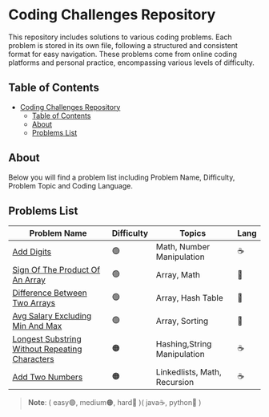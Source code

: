 # Coding Challenges Repository
This repository includes solutions to various coding problems. Each problem is stored in its own file, following a structured and consistent format for easy navigation. These problems come from online coding platforms and personal practice, encompassing various levels of difficulty.

## Table of Contents
- [Coding Challenges Repository](#coding-challenges-repository)
  - [Table of Contents](#table-of-contents)
  - [About](#about)
  - [Problems List](#problems-list)

## About
Below you will find a problem list including Problem Name, Difficulty, Problem Topic and Coding Language.

## Problems List
| Problem Name          | Difficulty | Topics            | Lang |
|-|-|-|-|
| [Add Digits](AddDigits) | 🟢 | Math, Number Manipulation | ☕️ |
| [Sign Of The Product Of An Array](SignOfTheProductOfAnArray) | 🟢 | Array, Math | 🐍 |
| [Difference Between Two Arrays](DifferenceBetweenTwoArrays) | 🟢 | Array, Hash Table | 🐍|
| [Avg Salary Excluding Min And Max](AvgSalaryExcludingMinAndMax) | 🟢 | Array, Sorting | 🐍 |
| [Longest Substring Without Repeating Characters](LongestSubstringWithoutRepeatingCharacters) | 🟠 | Hashing,String Manipulation| ☕️ |
| [Add Two Numbers](AddTwoNumbers) | 🟠 | Linkedlists, Math, Recursion | ☕ |

>**Note**: ( easy🟢, medium🟠, hard🔴 )( java☕, python🐍 )
